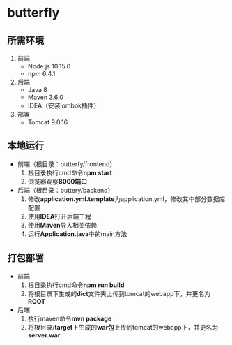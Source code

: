 # butterfly

## 所需环境

1. 前端
   - Node.js 10.15.0
   - npm 6.4.1
2. 后端
   - Java 8
   - Maven 3.6.0
   - IDEA（安装lombok插件）
3. 部署
   - Tomcat 9.0.16

## 本地运行

- 前端（根目录：butterfy/frontend）
  1. 根目录执行cmd命令**npm start**
  2. 浏览器观察**8000端口**
- 后端（根目录：buttery/backend）
  1. 修改**application.yml.template**为application.yml，修改其中部分数据库配置
  2. 使用**IDEA**打开后端工程
  3. 使用**Maven**导入相关依赖
  4. 运行**Application.java**中的main方法

## 打包部署

- 前端
  1. 根目录执行cmd命令**npm run build**
  2. 将根目录下生成的**dict**文件夹上传到tomcat的webapp下，并更名为**ROOT**
- 后端
  1. 执行maven命令**mvn package**
  2. 将根目录/**target**下生成的**war包**上传到tomcat的webapp下，并更名为**server.war**

